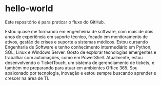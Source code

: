 # hello-world
Este repositório é para praticar o fluxo do GitHub.

Estou quase me formando em engenheiria de software, com mais de dois anos de experiência em suporte técnico, focado em monitoramento de ativos, gestão de crises e suporte a sistemas médicos. Estou cursando Engenharia de Software e tenho conhecimento intermediário em Python, SQL, Linux e Windows Server. Gosto de explorar tecnologias emergentes e trabalhar com automações, como em PowerShell. Atualmente, estou desenvolvendo o TicketTouch, um sistema de gerenciamento de tickets, e também me preparando para atuar em ambientes Office 365. Sou apaixonado por tecnologia, inovação e estou sempre buscando aprender e crescer na área de TI.

